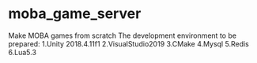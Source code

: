 # moba_game_server
Make MOBA games from scratch
The development environment to be prepared:
  1.Unity 2018.4.11f1
  2.VisualStudio2019
  3.CMake
  4.Mysql
  5.Redis
  6.Lua5.3
